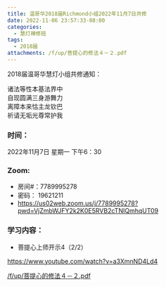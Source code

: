 ```yaml
---
title: 温哥华2018届Richmond小组2022年11月7日共修
date: 2022-11-06 23:57:33-08:00
categories:
  - 慧灯禅修班
tags:
  - 2018届
attachments: /f/up/菩提心的修法４－２.pdf
---
```

2018届温哥华慧灯小组共修通知：

诸法等性本基法界中\
自现圆满三身游舞力\
离障本来怙主龙钦巴\
祈请无垢光尊常护我

### 时间：

2022年11月7日 星期一 下午6：30

### Zoom:

* 房间#：7789995278
* 密码： 19621211
* <https://us02web.zoom.us/j/7789995278?pwd=VjZmbWJFY2k2K0E5RVB2cTNIQmhqUT09>

### 学习内容：

* 菩提心上师开示4（2/2）

<https://www.youtube.com/watch?v=a3XmnND4Ld4>

[/f/up/菩提心的修法４－２.pdf﻿](/f/up/菩提心的修法４－２.pdf)